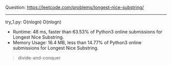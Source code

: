 Question: https://leetcode.com/problems/longest-nice-substring/

---

try_1.py: O(nlogn) O(nlogn)

* Runtime: 48 ms, faster than 63.53% of Python3 online submissions for Longest Nice Substring.
* Memory Usage: 16.4 MB, less than 14.77% of Python3 online submissions for Longest Nice Substring.

> divide-and-conquer
